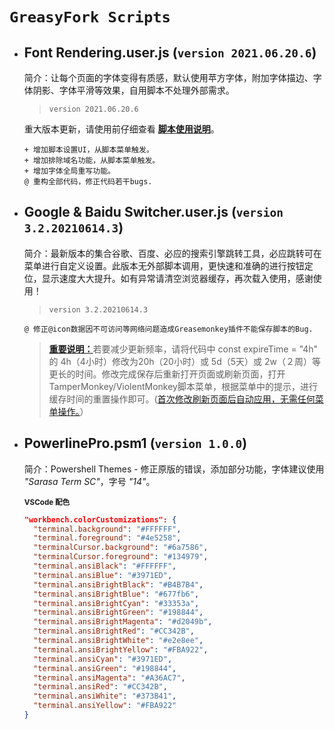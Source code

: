 # `GreasyFork Scripts`

- ## **Font Rendering.user.js** (`version 2021.06.20.6`)

  简介：让每个页面的字体变得有质感，默认使用苹方字体，附加字体描边、字体阴影、字体平滑等效果，自用脚本不处理外部需求。

  > `version 2021.06.20.6`

  重大版本更新，请使用前仔细查看 [**脚本使用说明**](https://openuserjs.org/scripts/t3xtf0rm4tgmail.com/%E5%AD%97%E4%BD%93%E6%B8%B2%E6%9F%93%EF%BC%88%E8%87%AA%E7%94%A8%E8%84%9A%E6%9C%AC%EF%BC%89)。

  ```text
  + 增加脚本设置UI，从脚本菜单触发。
  + 增加排除域名功能，从脚本菜单触发。
  + 增加字体全局重写功能。
  @ 重构全部代码，修正代码若干bugs.
  ```

- ## **Google & Baidu Switcher.user.js** (`version 3.2.20210614.3`)

  简介：最新版本的集合谷歌、百度、必应的搜索引擎跳转工具，必应跳转可在菜单进行自定义设置。此版本无外部脚本调用，更快速和准确的进行按钮定位，显示速度大大提升。如有异常请清空浏览器缓存，再次载入使用，感谢使用！

  > `version 3.2.20210614.3`

  ```text
  @ 修正@icon数据因不可访问等网络问题造成Greasemonkey插件不能保存脚本的Bug.
  ```

  > [**重要说明：**](#)若要减少更新频率，请将代码中 const expireTime = "4h" 的 4h（4小时）修改为20h（20小时）或 5d（5天）或 2w（２周）等更长的时间。修改完成保存后重新打开页面或刷新页面，打开TamperMonkey/ViolentMonkey脚本菜单，根据菜单中的提示，进行缓存时间的重置操作即可。([首次修改刷新页面后自动应用，无需任何菜单操作。](#)）

- ## **PowerlinePro.psm1** (`version 1.0.0`)

  简介：Powershell Themes - 修正原版的错误，添加部分功能，字体建议使用 *"Sarasa Term SC"*，字号 *"14"*。

  <sub>**VSCode 配色**</sub>

    ```json
    "workbench.colorCustomizations": {
      "terminal.background": "#FFFFFF",
      "terminal.foreground": "#4e5258",
      "terminalCursor.background": "#6a7586",
      "terminalCursor.foreground": "#134979",
      "terminal.ansiBlack": "#FFFFFF",
      "terminal.ansiBlue": "#3971ED",
      "terminal.ansiBrightBlack": "#B4B7B4",
      "terminal.ansiBrightBlue": "#677fb6",
      "terminal.ansiBrightCyan": "#33353a",
      "terminal.ansiBrightGreen": "#198844",
      "terminal.ansiBrightMagenta": "#d2049b",
      "terminal.ansiBrightRed": "#CC342B",
      "terminal.ansiBrightWhite": "#e2e8ee",
      "terminal.ansiBrightYellow": "#FBA922",
      "terminal.ansiCyan": "#3971ED",
      "terminal.ansiGreen": "#198844",
      "terminal.ansiMagenta": "#A36AC7",
      "terminal.ansiRed": "#CC342B",
      "terminal.ansiWhite": "#373B41",
      "terminal.ansiYellow": "#FBA922"
    }
    ```
